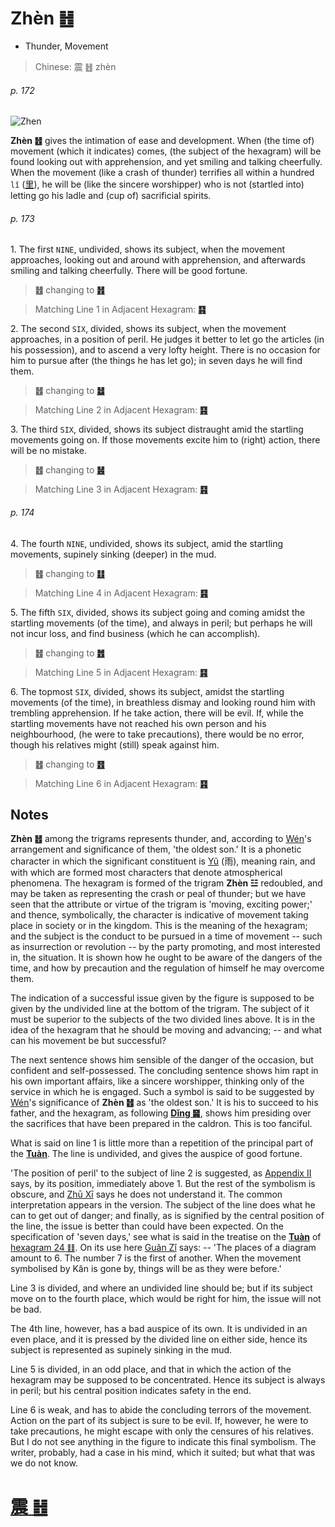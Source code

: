# Zhèn ䷲

* Thunder, Movement

> Chinese: 震 ䷲ zhèn

###### p. 172

![Zhen](https://tenetai.com/88o/shapes/51.jpg)

**Zhèn ䷲** gives the intimation of ease and development. When (the time of) movement (which it indicates) comes, (the subject of the hexagram) will be found looking out with apprehension, and yet smiling and talking cheerfully. When the movement (like a crash of thunder) terrifies all within a hundred `lǐ` ([里](https://ctext.org/dictionary.pl?if=en&char=里)), he will be (like the sincere worshipper) who is not (startled into) letting go his ladle and (cup of) sacrificial spirits.

###### p. 173

1.<a name="51.1"></a> The first `NINE`, undivided, shows its subject, when the movement approaches, looking out and around with apprehension, and afterwards smiling and talking cheerfully. There will be good fortune.

> **䷲** changing to [**䷏**](e8b1abyu.md#16.1)

> Matching Line 1 in Adjacent Hexagram: [**䷳**](e889aegen.md#52.1)

2.<a name="51.2"></a> The second `SIX`, divided, shows its subject, when the movement approaches, in a position of peril. He judges it better to let go the articles (in his possession), and to ascend a very lofty height. There is no occasion for him to pursue after (the things he has let go); in seven days he will find them.

> **䷲** changing to [**䷵**](e5bd92e5a6b9guimei.md#54.2)

> Matching Line 2 in Adjacent Hexagram: [**䷳**](e889aegen.md#52.2)

3.<a name="51.3"></a> The third `SIX`, divided, shows its subject distraught amid the startling movements going on. If those movements excite him to (right) action, there will be no mistake.

> **䷲** changing to [**䷶**](e4b8b0feng.md#55.3)

> Matching Line 3 in Adjacent Hexagram: [**䷳**](e889aegen.md#52.3)

###### p. 174

4.<a name="51.4"></a> The fourth `NINE`, undivided, shows its subject, amid the startling movements, supinely sinking (deeper) in the mud.

> **䷲** changing to [**䷗**](e5a48dfu.md#24.4)

> Matching Line 4 in Adjacent Hexagram: [**䷳**](e889aegen.md#52.4)

5.<a name="51.5"></a> The fifth `SIX`, divided, shows its subject going and coming amidst the startling movements (of the time), and always in peril; but perhaps he will not incur loss, and find business (which he can accomplish).

> **䷲** changing to [**䷐**](e99a8fsui.md#17.5)

> Matching Line 5 in Adjacent Hexagram: [**䷳**](e889aegen.md#52.5)

6.<a name="51.6"></a> The topmost `SIX`, divided, shows its subject, amidst the startling movements (of the time), in breathless dismay and looking round him with trembling apprehension. If he take action, there will be evil. If, while the startling movements have not reached his own person and his neighbourhood, (he were to take precautions), there would be no error, though his relatives might (still) speak against him.

> **䷲** changing to [**䷔**](e599ace59791shike.md#21.6)

> Matching Line 6 in Adjacent Hexagram: [**䷳**](e889aegen.md#52.6)

## Notes

**Zhèn ䷲** among the trigrams represents thunder, and, according to [Wén](https://en.wikipedia.org/wiki/King_Wen_of_Zhou)'s arrangement and significance of them, 'the oldest son.' It is a phonetic character in which the significant constituent is [Yǔ](https://en.wikipedia.org/wiki/Rain) (雨), meaning rain, and with which are formed most characters that denote atmospherical phenomena. The hexagram is formed of the trigram **Zhèn ☳** redoubled, and may be taken as representing the crash or peal of thunder; but we have seen that the attribute or virtue of the trigram is 'moving, exciting power;' and thence, symbolically, the character is indicative of movement taking place in society or in the kingdom. This is the meaning of the hexagram; and the subject is the conduct to be pursued in a time of movement -- such as insurrection or revolution -- by the party promoting, and most interested in, the situation. It is shown how he ought to be aware of the dangers of the time, and how by precaution and the regulation of himself he may overcome them.

The indication of a successful issue given by the figure is supposed to be given by the undivided line at the bottom of the trigram. The subject of it must be superior to the subjects of the two divided lines above. It is in the idea of the hexagram that he should be moving and advancing; -- and what can his movement be but successful?

The next sentence shows him sensible of the danger of the occasion, but confident and self-possessed. The concluding sentence shows him rapt in his own important affairs, like a sincere worshipper, thinking only of the service in which he is engaged. Such a symbol is said to be suggested by [Wén](https://en.wikipedia.org/wiki/King_Wen_of_Zhou)'s significance of **Zhèn ䷲** as 'the oldest son.' It is his to succeed to his father, and the hexagram, as following [**Dǐng ䷱**](e9bc8eding.md), shows him presiding over the sacrifices that have been prepared in the caldron. This is too fanciful.

What is said on line 1 is little more than a repetition of the principal part of the [**Tuàn**](https://en.wikipedia.org/wiki/Ten_Wings). The line is undivided, and gives the auspice of good fortune.

'The position of peril' to the subject of line 2 is suggested, as [Appendix II](appendix02s1.md) says, by its position, immediately above 1. But the rest of the symbolism is obscure, and [Zhū Xī](https://en.wikipedia.org/wiki/Zhu_Xi) says he does not understand it. The common interpretation appears in the version. The subject of the line does what he can to get out of danger; and finally, as is signified by the central position of the line, the issue is better than could have been expected. On the specification of 'seven days,' see what is said in the treatise on the [**Tuàn**](https://en.wikipedia.org/wiki/Ten_Wings) of [hexagram 24 ䷗](e5a48dfu.md). On its use here [Guǎn Zǐ](https://en.wikipedia.org/wiki/Guanzi_(text)) says: -- 'The places of a diagram amount to 6. The number 7 is the first of another. When the movement symbolised by Kăn is gone by, things will be as they were before.'

Line 3 is divided, and where an undivided line should be; but if its subject move on to the fourth place, which would be right for him, the issue will not be bad.

The 4th line, however, has a bad auspice of its own. It is undivided in an even place, and it is pressed by the divided line on either side, hence its subject is represented as supinely sinking in the mud.

Line 5 is divided, in an odd place, and that in which the action of the hexagram may be supposed to be concentrated. Hence its subject is always in peril; but his central position indicates safety in the end.

Line 6 is weak, and has to abide the concluding terrors of the movement. Action on the part of its subject is sure to be evil. If, however, he were to take precautions, he might escape with only the censures of his relatives. But I do not see anything in the figure to indicate this final symbolism. The writer, probably, had a case in his mind, which it suited; but what that was we do not know.

# [震 ䷲](e99c87zhen_cn.md)
